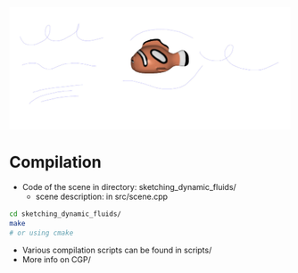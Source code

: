 ![Thumbnail](thumbnail.jpg)

# Compilation

* Code of the scene in directory: sketching_dynamic_fluids/
  * scene description: in src/scene.cpp

```bash
cd sketching_dynamic_fluids/
make
# or using cmake
```

* Various compilation scripts can be found in scripts/
* More info on CGP/
